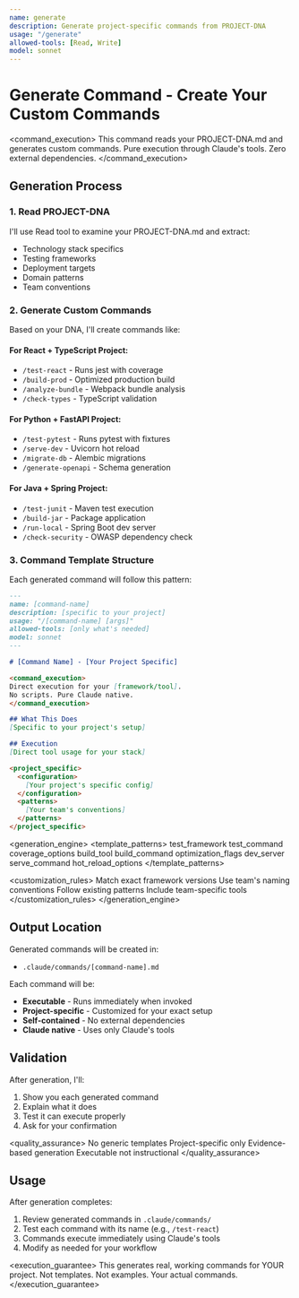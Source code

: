 ```yaml
---
name: generate
description: Generate project-specific commands from PROJECT-DNA
usage: "/generate"
allowed-tools: [Read, Write]
model: sonnet
---
```


# Generate Command - Create Your Custom Commands

<command_execution>
This command reads your PROJECT-DNA.md and generates custom commands.
Pure execution through Claude's tools. Zero external dependencies.
</command_execution>

## Generation Process

### 1. Read PROJECT-DNA
I'll use Read tool to examine your PROJECT-DNA.md and extract:
- Technology stack specifics
- Testing frameworks
- Deployment targets
- Domain patterns
- Team conventions

### 2. Generate Custom Commands

Based on your DNA, I'll create commands like:

#### For React + TypeScript Project:
- `/test-react` - Runs jest with coverage
- `/build-prod` - Optimized production build
- `/analyze-bundle` - Webpack bundle analysis
- `/check-types` - TypeScript validation

#### For Python + FastAPI Project:
- `/test-pytest` - Runs pytest with fixtures
- `/serve-dev` - Uvicorn hot reload
- `/migrate-db` - Alembic migrations
- `/generate-openapi` - Schema generation

#### For Java + Spring Project:
- `/test-junit` - Maven test execution
- `/build-jar` - Package application
- `/run-local` - Spring Boot dev server
- `/check-security` - OWASP dependency check

### 3. Command Template Structure

Each generated command will follow this pattern:

```markdown
---
name: [command-name]
description: [specific to your project]
usage: "/[command-name] [args]"
allowed-tools: [only what's needed]
model: sonnet
---

# [Command Name] - [Your Project Specific]

<command_execution>
Direct execution for your [framework/tool].
No scripts. Pure Claude native.
</command_execution>

## What This Does
[Specific to your project's setup]

## Execution
[Direct tool usage for your stack]

<project_specific>
  <configuration>
    [Your project's specific config]
  </configuration>
  <patterns>
    [Your team's conventions]
  </patterns>
</project_specific>
```

<generation_engine>
  <template_patterns>
    <!-- Core patterns for all projects -->
    <pattern type="test">
      <detect>test_framework</detect>
      <generate>test_command</generate>
      <customize>coverage_options</customize>
    </pattern>
    <pattern type="build">
      <detect>build_tool</detect>
      <generate>build_command</generate>
      <customize>optimization_flags</customize>
    </pattern>
    <pattern type="serve">
      <detect>dev_server</detect>
      <generate>serve_command</generate>
      <customize>hot_reload_options</customize>
    </pattern>
  </template_patterns>
  
  <customization_rules>
    <rule>Match exact framework versions</rule>
    <rule>Use team's naming conventions</rule>
    <rule>Follow existing patterns</rule>
    <rule>Include team-specific tools</rule>
  </customization_rules>
</generation_engine>

## Output Location

Generated commands will be created in:
- `.claude/commands/[command-name].md`

Each command will be:
- **Executable** - Runs immediately when invoked
- **Project-specific** - Customized for your exact setup
- **Self-contained** - No external dependencies
- **Claude native** - Uses only Claude's tools

## Validation

After generation, I'll:
1. Show you each generated command
2. Explain what it does
3. Test it can execute properly
4. Ask for your confirmation

<quality_assurance>
  <principles>
    <principle>No generic templates</principle>
    <principle>Project-specific only</principle>
    <principle>Evidence-based generation</principle>
    <principle>Executable not instructional</principle>
  </principles>
</quality_assurance>

## Usage

After generation completes:
1. Review generated commands in `.claude/commands/`
2. Test each command with its name (e.g., `/test-react`)
3. Commands execute immediately using Claude's tools
4. Modify as needed for your workflow

<execution_guarantee>
This generates real, working commands for YOUR project.
Not templates. Not examples. Your actual commands.
</execution_guarantee>